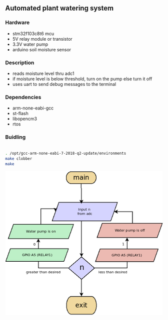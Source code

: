 ## Automated plant watering system

### Hardware
- stm32f103c8t6 mcu
- 5V relay module or transistor
- 3.3V water pump
- arduino soil moisture sensor

### Description
- reads moisture level thru adc1
- if moisture level is below threshold, turn on the pump else turn it off
- uses uart to send debug messages to the terminal

### Dependencies
- arm-none-eabi-gcc
- st-flash
- libopencm3
- rtos

### Buidling
``` bash

. /opt/gcc-arm-none-eabi-7-2018-q2-update/environments
make clobber 
make

```

![img](./watering-app-flow-chart.png)